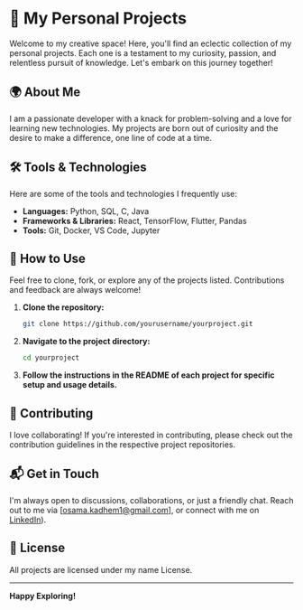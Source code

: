 # 🎨 My Personal Projects

Welcome to my creative space! Here, you'll find an eclectic collection of my personal projects. Each one is a testament to my curiosity, passion, and relentless pursuit of knowledge. Let's embark on this journey together!

## 🌍 About Me

I am a passionate developer with a knack for problem-solving and a love for learning new technologies. My projects are born out of curiosity and the desire to make a difference, one line of code at a time.

## 🛠️ Tools & Technologies

Here are some of the tools and technologies I frequently use:

- **Languages:** Python, SQL, C, Java
- **Frameworks & Libraries:** React, TensorFlow, Flutter, Pandas
- **Tools:** Git, Docker, VS Code, Jupyter

## 🚀 How to Use

Feel free to clone, fork, or explore any of the projects listed. Contributions and feedback are always welcome!

1. **Clone the repository:**
    ```bash
    git clone https://github.com/yourusername/yourproject.git
    ```
2. **Navigate to the project directory:**
    ```bash
    cd yourproject
    ```
3. **Follow the instructions in the README of each project for specific setup and usage details.**

## 🤝 Contributing

I love collaborating! If you're interested in contributing, please check out the contribution guidelines in the respective project repositories.

## 📬 Get in Touch

I'm always open to discussions, collaborations, or just a friendly chat. Reach out to me via [osama.kadhem1@gmail.com], or connect with me on [LinkedIn](https://www.linkedin.com/in/osama-saleh-7656b3257)).

## 📜 License

All projects are licensed under my name License.

---

**Happy Exploring!**
